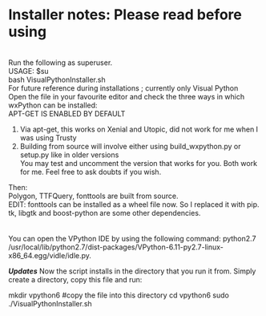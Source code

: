 # Installer notes: Please read before using
<br> Run the following as superuser.
<br> USAGE: $su 
<br> bash VisualPythonInstaller.sh  
For future reference during installations ; currently only Visual Python <br> 
Open the file in your favourite editor and check the three ways in which wxPython can be installed:<br>
APT-GET IS ENABLED BY DEFAULT <br> 
1. Via apt-get, this works on Xenial and Utopic, did not work for me when I was using Trusty <br>
2. Building from source will involve either using build_wxpython.py or setup.py like in older versions <br>
You may test and uncomment the version that works for you. Both work for me. Feel free to ask doubts if you wish.<br>

Then:<br>
Polygon, TTFQuery, fonttools are built from source. <br>
EDIT: fonttools can be installed as a wheel file now. So I replaced it with pip.<br>
tk, libgtk and boost-python are some other dependencies. <br>
<br><br>
You can open the VPython IDE by using the following command:
python2.7 /usr/local/lib/python2.7/dist-packages/VPython-6.11-py2.7-linux-x86_64.egg/vidle/idle.py.

***Updates***
Now the script installs in the directory that you run it from.  Simply create a directory, copy this file and run:

mkdir vpython6
#copy the file into this directory
cd vpython6
sudo ./VisualPythonInstaller.sh
